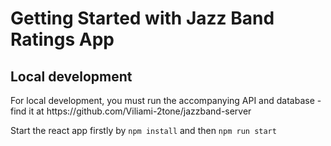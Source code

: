 # Getting Started with Jazz Band Ratings App

## Local development

<p> For local development, you must run the accompanying API and database - find it at https://github.com/Viliami-2tone/jazzband-server </p>

<p> Start the react app firstly by <code>npm install</code> and then <code>npm run start</code> <p>
